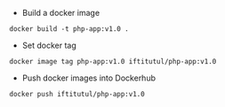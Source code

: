 - Build a docker image

```
docker build -t php-app:v1.0 .
```                                                             

- Set docker tag
```
docker image tag php-app:v1.0 iftitutul/php-app:v1.0
```

- Push docker images into Dockerhub
```
docker push iftitutul/php-app:v1.0
```